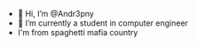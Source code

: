 - 👋 Hi, I’m @Andr3pny
- 🌱 I’m currently a student in computer engineer
- I'm from spaghetti mafia country


<!---
Andr3pny/Andr3pny is a ✨ special ✨ repository because its `README.md` (this file) appears on your GitHub profile.
You can click the Preview link to take a look at your changes.
--->
